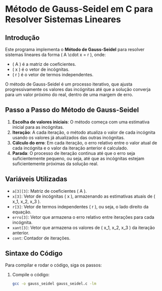 # Método de Gauss-Seidel em C para Resolver Sistemas Lineares

## Introdução

Este programa implementa o **Método de Gauss-Seidel** para resolver sistemas lineares da forma \( A \cdot x = r \), onde:
- \( A \) é a matriz de coeficientes.
- \( x \) é o vetor de incógnitas.
- \( r \) é o vetor de termos independentes.

O método de Gauss-Seidel é um processo iterativo, que ajusta progressivamente os valores das incógnitas até que a solução converja para um valor próximo do real, dentro de uma margem de erro.

## Passo a Passo do Método de Gauss-Seidel

1. **Escolha de valores iniciais**: O método começa com uma estimativa inicial para as incógnitas.
2. **Iteração**: A cada iteração, o método atualiza o valor de cada incógnita usando os valores já atualizados das outras incógnitas.
3. **Cálculo do erro**: Em cada iteração, o erro relativo entre o valor atual de cada incógnita e o valor da iteração anterior é calculado.
4. **Parada**: O processo de iteração continua até que o erro seja suficientemente pequeno, ou seja, até que as incógnitas estejam suficientemente próximas da solução real.

## Variáveis Utilizadas

- `a[3][3]`: Matriz de coeficientes \( A \).
- `x[3]`: Vetor de incógnitas \( x \), armazenando as estimativas atuais de \( x_1, x_2, x_3 \).
- `r[3]`: Vetor de termos independentes \( r \), ou seja, o lado direito da equação.
- `erro[3]`: Vetor que armazena o erro relativo entre iterações para cada incógnita.
- `xant[3]`: Vetor que armazena os valores de \( x_1, x_2, x_3 \) da iteração anterior.
- `cont`: Contador de iterações.

## Sintaxe do Código

Para compilar e rodar o código, siga os passos:

1. Compile o código:
   ```bash
   gcc -o gauss_seidel gauss_seidel.c -lm

